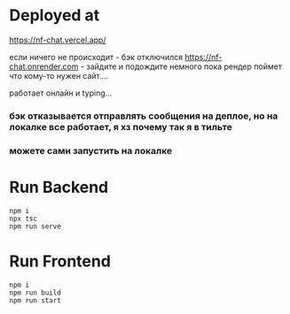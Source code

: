 # Deployed at
https://nf-chat.vercel.app/

если ничего не происходит - бэк отключился
https://nf-chat.onrender.com - зайдите и подождите немного пока рендер поймет что кому-то нужен сайт....

работает онлайн и typing...

### бэк отказывается отправлять сообщения на деплое, но на локалке все работает, я хз почему так я в тильте
### можете сами запустить на локалке
# Run Backend
  ```
npm i
npx tsc
npm run serve
```
# Run Frontend
```
npm i
npm run build
npm run start
```
